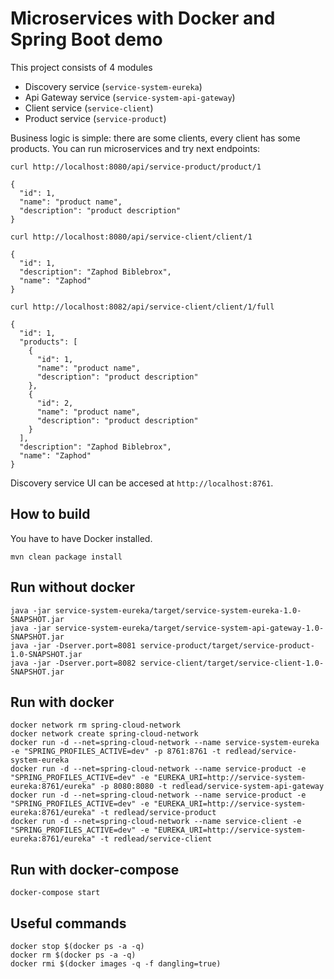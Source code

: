 # Microservices with Docker and Spring Boot demo

This project consists of 4 modules

- Discovery service (`service-system-eureka`)
- Api Gateway service (`service-system-api-gateway`)
- Client service (`service-client`)
- Product service (`service-product`)

Business logic is simple: there are some clients, every client has some products.
You can run microservices and try next endpoints:

````
curl http://localhost:8080/api/service-product/product/1

{
  "id": 1,
  "name": "product name",
  "description": "product description"
}
````

````
curl http://localhost:8080/api/service-client/client/1

{
  "id": 1,
  "description": "Zaphod Biblebrox",
  "name": "Zaphod"
}
````

````
curl http://localhost:8082/api/service-client/client/1/full

{
  "id": 1,
  "products": [
    {
      "id": 1,
      "name": "product name",
      "description": "product description"
    },
    {
      "id": 2,
      "name": "product name",
      "description": "product description"
    }
  ],
  "description": "Zaphod Biblebrox",
  "name": "Zaphod"
}
````

Discovery service UI can be accesed at `http://localhost:8761`.

## How to build
You have to have Docker installed.
````
mvn clean package install
````

## Run without docker
````
java -jar service-system-eureka/target/service-system-eureka-1.0-SNAPSHOT.jar
java -jar service-system-eureka/target/service-system-api-gateway-1.0-SNAPSHOT.jar
java -jar -Dserver.port=8081 service-product/target/service-product-1.0-SNAPSHOT.jar
java -jar -Dserver.port=8082 service-client/target/service-client-1.0-SNAPSHOT.jar
````

## Run with docker
````
docker network rm spring-cloud-network
docker network create spring-cloud-network
docker run -d --net=spring-cloud-network --name service-system-eureka -e "SPRING_PROFILES_ACTIVE=dev" -p 8761:8761 -t redlead/service-system-eureka
docker run -d --net=spring-cloud-network --name service-product -e "SPRING_PROFILES_ACTIVE=dev" -e "EUREKA_URI=http://service-system-eureka:8761/eureka" -p 8080:8080 -t redlead/service-system-api-gateway
docker run -d --net=spring-cloud-network --name service-product -e "SPRING_PROFILES_ACTIVE=dev" -e "EUREKA_URI=http://service-system-eureka:8761/eureka" -t redlead/service-product
docker run -d --net=spring-cloud-network --name service-client -e "SPRING_PROFILES_ACTIVE=dev" -e "EUREKA_URI=http://service-system-eureka:8761/eureka" -t redlead/service-client
````

## Run with docker-compose
````
docker-compose start
````

## Useful commands
````
docker stop $(docker ps -a -q)
docker rm $(docker ps -a -q)
docker rmi $(docker images -q -f dangling=true)
````